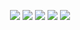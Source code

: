 <center>

![](./images/1801.gif)
![](./images/1802.gif)
![](./images/1803.gif)
![](./images/1804.png)
![](./images/1805.png)

</center>